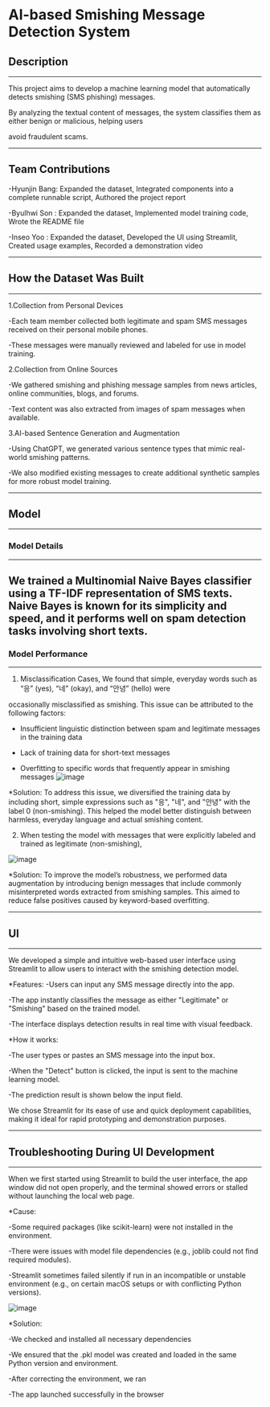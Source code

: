 # AI-based Smishing Message Detection System

## Description
---

This project aims to develop a machine learning model that automatically detects smishing (SMS phishing) messages. 

By analyzing the textual content of messages, the system classifies them as either benign or malicious, helping users 

avoid fraudulent scams.

---

## Team Contributions
-Hyunjin Bang: Expanded the dataset, Integrated components into a complete runnable script, Authored the project report

-Byulhwi Son : Expanded the dataset, Implemented model training code, Wrote the README file 

-Inseo Yoo   : Expanded the dataset, Developed the UI using Streamlit, Created usage examples, Recorded a demonstration video

---
## How the Dataset Was Built
---

1.Collection from Personal Devices

-Each team member collected both legitimate and spam SMS messages received on their personal mobile phones. 

-These messages were manually reviewed and labeled for use in model training.

2.Collection from Online Sources

-We gathered smishing and phishing message samples from news articles, online communities, blogs, and forums.

-Text content was also extracted from images of spam messages when available.

3.AI-based Sentence Generation and Augmentation

-Using ChatGPT, we generated various sentence types that mimic real-world smishing patterns.

-We also modified existing messages to create additional synthetic samples for more robust model training.

---

##  Model
---

### Model Details
---
We trained a **Multinomial Naive Bayes classifier** using a TF-IDF representation of SMS texts.  
Naive Bayes is known for its simplicity and speed, and it performs well on spam detection tasks involving short texts.
---

### Model Performance
---
1.  Misclassification Cases, We found that simple, everyday words such as “응” (yes), “네” (okay), and “안녕” (hello) were

occasionally misclassified as smishing. This issue can be attributed to the following factors:

- Insufficient linguistic distinction between spam and legitimate messages in the training data

- Lack of training data for short-text messages

- Overfitting to specific words that frequently appear in smishing messages
![image](https://github.com/user-attachments/assets/c08c7711-45f8-4601-a015-d06230f0d7aa)

*Solution: To address this issue, we diversified the training data by including short, simple expressions such as "응", "네", and "안녕" with the label 0 (non-smishing). This helped the model better distinguish between harmless, everyday language and actual smishing content.
  
2. When testing the model with messages that were explicitly labeled and trained as legitimate (non-smishing),

![image](https://github.com/user-attachments/assets/5ddc6693-b35b-439f-8eb3-8c3b6c22a6bb)

*Solution: To improve the model’s robustness, we performed data augmentation by introducing benign messages that include commonly misinterpreted words extracted from smishing samples. This aimed to reduce false positives caused by keyword-based overfitting.

---

## UI
---
We developed a simple and intuitive web-based user interface using Streamlit to allow users to interact with the smishing detection model.

*Features:
-Users can input any SMS message directly into the app.

-The app instantly classifies the message as either "Legitimate" or "Smishing" based on the trained model.

-The interface displays detection results in real time with visual feedback.

*How it works:

-The user types or pastes an SMS message into the input box.

-When the "Detect" button is clicked, the input is sent to the machine learning model.

-The prediction result is shown below the input field.

We chose Streamlit for its ease of use and quick deployment capabilities, making it ideal for rapid prototyping and demonstration purposes.

---

## Troubleshooting During UI Development
---
When we first started using Streamlit to build the user interface, the app window did not open properly, and the terminal showed errors or stalled without launching the local web page.

*Cause:

-Some required packages (like scikit-learn) were not installed in the environment.

-There were issues with model file dependencies (e.g., joblib could not find required modules).

-Streamlit sometimes failed silently if run in an incompatible or unstable environment (e.g., on certain macOS setups or with conflicting Python versions).

![image](https://github.com/user-attachments/assets/fc653025-f78d-4ec9-ab64-ad99e2e847e8)


*Solution:

-We checked and installed all necessary dependencies

-We ensured that the .pkl model was created and loaded in the same Python version and environment.

-After correcting the environment, we ran

-The app launched successfully in the browser



